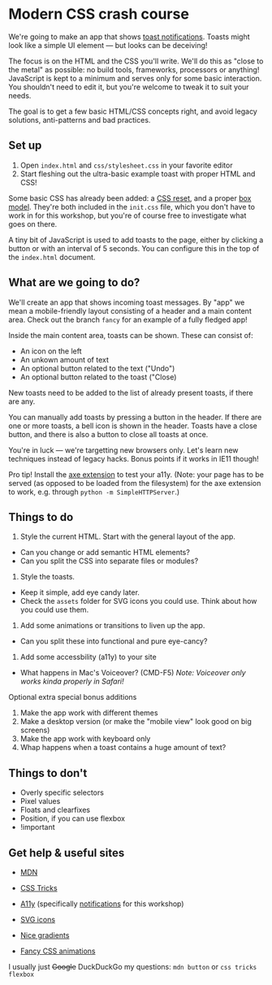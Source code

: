# Modern CSS crash course

We're going to make an app that shows [toast notifications](https://www.patternfly.org/pattern-library/communication/toast-notifications/). Toasts might look like a simple UI element — but looks can be deceiving!

The focus is on the HTML and the CSS you'll write. We'll do this as "close to the metal" as possible: no build tools, frameworks, processors or anything! JavaScript is kept to a minimum and serves only for some basic interaction. You shouldn't need to edit it, but you're welcome to tweak it to suit your needs.

The goal is to get a few basic HTML/CSS concepts right, and avoid legacy solutions, anti-patterns and bad practices.

## Set up

1. Open `index.html` and `css/stylesheet.css` in your favorite editor
2. Start fleshing out the ultra-basic example toast with proper HTML and CSS!

Some basic CSS has already been added: a [CSS reset](https://meyerweb.com/eric/tools/css/reset/), and a proper [box model](https://www.paulirish.com/2012/box-sizing-border-box-ftw/). They're both included in the `init.css` file, which you don't have to work in for this workshop, but you're of course free to investigate what goes on there.

A tiny bit of JavaScript is used to add toasts to the page, either by clicking a button or with an interval of 5 seconds. You can configure this in the top of the `index.html` document.

## What are we going to do?

We'll create an app that shows incoming toast messages. By "app" we mean a mobile-friendly layout consisting of a header and a main content area. Check out the branch `fancy` for an example of a fully fledged app!

Inside the main content area, toasts can be shown. These can consist of:

- An icon on the left
- An unkown amount of text
- An optional button related to the text ("Undo")
- An optional button related to the toast ("Close)

New toasts need to be added to the list of already present toasts, if there are any.

You can manually add toasts by pressing a button in the header. If there are one or more toasts, a bell icon is shown in the header. Toasts have a close button, and there is also a button to close all toasts at once.

You're in luck — we're targetting new browsers only. Let's learn new techniques instead of legacy hacks. Bonus points if it works in IE11 though!

Pro tip! Install the [axe extension](https://www.deque.com/axe/) to test your a11y. (Note: your page has to be served (as opposed to be loaded from the filesystem) for the axe extension to work, e.g. through `python -m SimpleHTTPServer`.)

## Things to do

1. Style the current HTML. Start with the general layout of the app.
  - Can you change or add semantic HTML elements?
  - Can you split the CSS into separate files or modules?
1. Style the toasts.
  - Keep it simple, add eye candy later.
  - Check the `assets` folder for SVG icons you could use. Think about how you could use them.
1. Add some animations or transitions to liven up the app.
  - Can you split these into functional and pure eye-cancy?
1. Add some accessbility (a11y) to your site
  - What happens in Mac's Voiceover? (CMD-F5) _Note: Voiceover only works kinda properly in Safari!_

Optional extra special bonus additions

1. Make the app work with different themes
1. Make a desktop version (or make the "mobile view" look good on big screens)
1. Make the app work with keyboard only
1. Whap happens when a toast contains a huge amount of text?

## Things to don't

- Overly specific selectors
- Pixel values
- Floats and clearfixes
- Position, if you can use flexbox
- !important

## Get help & useful sites

- [MDN](https://developer.mozilla.org/en-US/)
- [CSS Tricks](https://css-tricks.com/almanac/)
- [A11y](https://inclusive-components.design/) (specifically [notifications](https://inclusive-components.design/notifications/) for this workshop)

- [SVG icons](https://fontawesome.com/icons?d=gallery&q=plus)
- [Nice gradients](https://www.grabient.com/)
- [Fancy CSS animations](http://bouncejs.com/)

I usually just ~~Google~~ DuckDuckGo my questions: `mdn button` or `css tricks flexbox`






